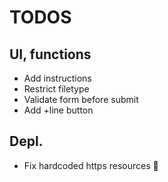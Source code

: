 # TODOS

## UI, functions
- Add instructions
- Restrict filetype
- Validate form before submit
- Add +line button

## Depl.
- Fix hardcoded https resources :facepalm:
